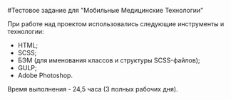 #Тестовое задание для "Мобильные Медицинские Технологии"

При работе над проектом использовались следующие инструменты и технологии:
- HTML;
- SCSS;
- БЭМ (для именования классов и структуры SCSS-файлов);
- GULP;
- Adobe Photoshop.

Время выполнения - 24,5 часа (3 полных рабочих дня).
